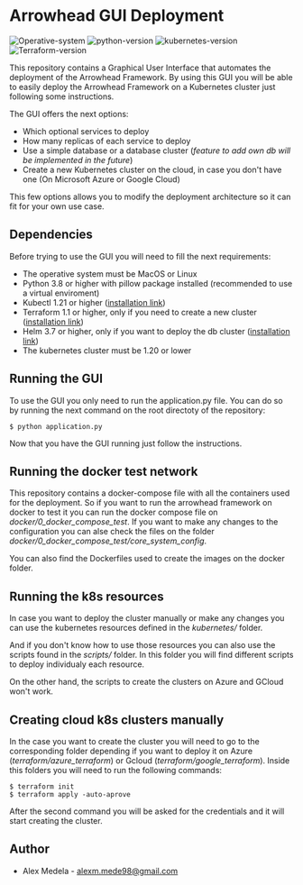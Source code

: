 # Arrowhead GUI Deployment 
![Operative-system](https://img.shields.io/badge/OS-MacOS%2FLinux-blue)
![python-version](https://img.shields.io/badge/Python-3.8.8-blue)
![kubernetes-version](https://img.shields.io/badge/k8s-1.20.0-blueviolet)
![Terraform-version](https://img.shields.io/badge/Terraform-1.1.3-brigthgreen)

This repository contains a Graphical User Interface that automates the deployment of the Arrowhead Framework. By using this GUI you will be able to easily deploy the Arrowhead Framework on a Kubernetes cluster just following some instructions. 

The GUI offers the next options:
- Which optional services to deploy
- How many replicas of each service to deploy 
- Use a simple database or a database cluster (_feature to add own db will be implemented in the future_)
- Create a new Kubernetes cluster on the cloud, in case you don't have one (On Microsoft Azure or Google Cloud)

This few options allows you to modify the deployment architecture so it can fit for your own use case.

## Dependencies
Before trying to use the GUI you will need to fill the next requirements:

- The operative system must be MacOS or Linux
- Python 3.8 or higher with pillow package installed (recommended to use a virtual enviroment)
- Kubectl 1.21 or higher ([installation link](https://kubernetes.io/docs/tasks/tools/))
- Terraform 1.1 or higher, only if you need to create a new cluster ([installation link](https://www.terraform.io/downloads))
- Helm 3.7 or higher, only if you want to deploy the db cluster ([installation link](https://helm.sh/docs/intro/install/)) 
- The kubernetes cluster must be 1.20 or lower


## Running the GUI
To use the GUI you only need to run the application.py file. You can do so by running the next command on the root directoty of the repository:

``` 
$ python application.py
```

Now that you have the GUI running just follow the instructions.

## Running the docker test network
This repository contains a docker-compose file with all the containers used for the deployment. So if you want to run the arrowhead framework on docker to test it you can run the docker compose file on _docker/0_docker_compose_test_. If you want to make any changes to the configuration you can alse check the files on the folder _docker/0_docker_compose_test/core_system_config_.

You can also find the Dockerfiles used to create the images on the docker folder.

## Running the k8s resources
In case you want to deploy the cluster manually or make any changes you can use the kubernetes resources defined in the _kubernetes/_ folder.

And if you don't know how to use those resources you can also use the scripts found in the _scripts/_ folder. In this folder you will find different scripts to deploy individualy each resource.

On the other hand, the scripts to create the clusters on Azure and GCloud won't work.
 
## Creating cloud k8s clusters manually
In the case you want to create the cluster you will need to go to the corresponding folder depending if you want to deploy it on Azure (_terraform/azure_terraform_) or Gcloud (_terraform/google_terraform_). Inside this folders you will need to run the following commands:

``` 
$ terraform init
$ terraform apply -auto-aprove
```

After the second command you will be asked for the credentials and it will start creating the cluster.

## Author
- Alex Medela - [alexm.mede98@gmail.com](mailto:alexm.mede98@gmail.com)



